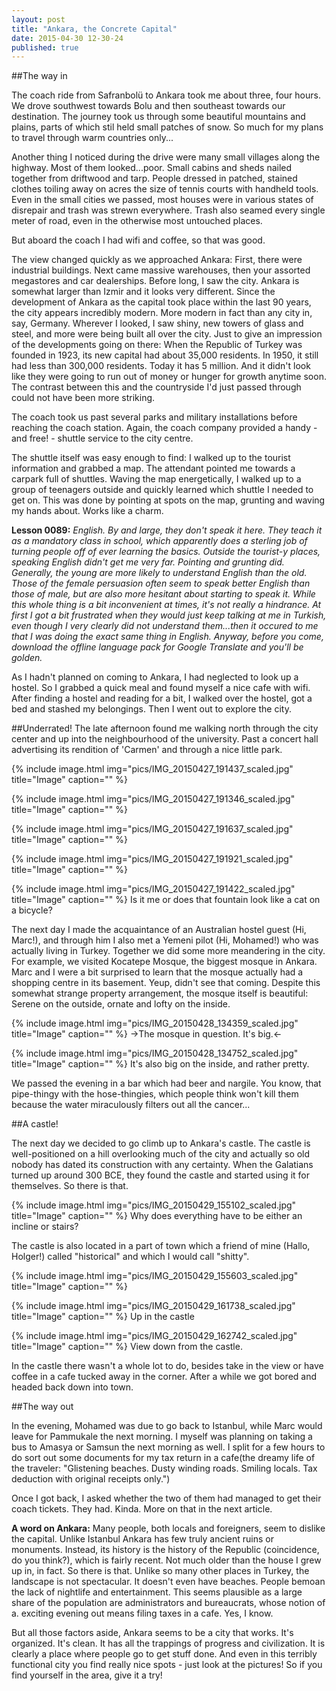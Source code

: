 ```yaml
---
layout: post
title: "Ankara, the Concrete Capital"
date: 2015-04-30 12-30-24
published: true
---
```


##The way in

The coach ride from Safranbolü to Ankara took me about three, four hours. We drove southwest towards Bolu and then southeast towards our destination. The journey took us through some beautiful mountains and plains, parts of which stil held small patches of snow. So much for my plans to travel through warm countries only...

Another thing I noticed during the drive were many small villages along the highway. Most of them looked...poor. Small cabins and sheds nailed together from driftwood and tarp. People dressed in patched, stained clothes toiling away on acres the size of tennis courts with handheld tools. Even in the small cities we passed, most houses were in various states of disrepair and trash was strewn everywhere. Trash also seamed every single meter of road, even in the otherwise most untouched places.

But aboard the coach I had wifi and coffee, so that was good.

The view changed quickly as we approached Ankara: First, there were industrial buildings. Next came massive warehouses, then your assorted megastores and car dealerships. Before long, I saw the city. Ankara is somewhat larger than Izmir and it looks very different. Since the development of Ankara as the capital took place within the last 90 years, the city appears incredibly modern. More modern in fact than any city in, say, Germany. Wherever I looked, I saw shiny, new towers of glass and steel, and more were being built all over the city. Just to give an impression of the developments going on there: When the Republic of Turkey was founded in 1923, its new capital had about 35,000 residents. In 1950, it still had less than 300,000 residents. Today it has 5 million. And it didn't look like they were going to run out of money or hunger for growth anytime soon. The contrast between this and the countryside I'd just passed through could not have been more striking. 

The coach took us past several parks and military installations before reaching the coach station. Again, the coach company provided a handy - and free! - shuttle service to the city centre.

The shuttle itself was easy enough to find: I walked up to the tourist information and grabbed a map. The attendant pointed me towards a carpark full of shuttles. Waving the map energetically, I walked up to a group of teenagers outside and quickly learned which shuttle I needed to get on. This was done by pointing at spots on the map, grunting and waving my hands about. Works like a charm.

**Lesson 0089:** *English. By and large, they don't speak it here. They teach it as a mandatory class in school, which apparently does a sterling job of turning people off of ever learning the basics. Outside the tourist-y places, speaking English didn't get me very far. Pointing and grunting did. Generally, the young are more likely to understand English than the old. Those of the female persuasion often seem to speak better English than those of male, but are also more hesitant about starting to speak it. While this whole thing is a bit inconvenient at times, it's not really a hindrance. At first I got a bit frustrated when they would just keep talking at me in Turkish, even though I very clearly did not understand them...then it occured to me that I was doing the exact same thing in English. Anyway, before you come, download the offline language pack for Google Translate and you'll be golden.*

As I hadn't planned on coming to Ankara, I had neglected to look up a hostel. So I grabbed a quick meal and found myself a nice cafe with wifi. After finding a hostel and reading for a bit, I walked over the hostel, got a bed and stashed my belongings. Then I went out to explore the city.

##Underrated!
The late afternoon found me walking north through the city center and up into the neighbourhood of the university. Past a concert hall advertising its rendition of 'Carmen' and through a nice little park.

{% include image.html img="pics/IMG_20150427_191437_scaled.jpg" title="Image" caption="" %}

{% include image.html img="pics/IMG_20150427_191346_scaled.jpg" title="Image" caption="" %}


{% include image.html img="pics/IMG_20150427_191637_scaled.jpg" title="Image" caption="" %}


{% include image.html img="pics/IMG_20150427_191921_scaled.jpg" title="Image" caption="" %}

{% include image.html img="pics/IMG_20150427_191422_scaled.jpg" title="Image" caption="" %}
Is it me or does that fountain look like a cat on a bicycle?


The next day I made the acquaintance of an Australian hostel guest (Hi, Marc!), and through him I also met a Yemeni pilot  (Hi, Mohamed!) who was actually living in Turkey. Together we did some more meandering in the city. For example, we visited Kocatepe Mosque, the biggest mosque in Ankara. Marc and I were a bit surprised to learn that the mosque actually had a shopping centre in its basement. Yeup, didn't see that coming. Despite this somewhat strange property arrangement, the mosque itself is beautiful: Serene on the outside, ornate and lofty on the inside.

{% include image.html img="pics/IMG_20150428_134359_scaled.jpg" title="Image" caption="" %}
->The mosque in question. It's big.<-

{% include image.html img="pics/IMG_20150428_134752_scaled.jpg" title="Image" caption="" %}
It's also big on the inside, and rather pretty.

We passed the evening in a bar which had beer and nargile. You know, that pipe-thingy with the hose-thingies, which people think won't kill them because the water miraculously filters out all the cancer...

##A castle!

The next day we decided to go climb up to Ankara's castle. The castle is well-positioned on a hill overlooking much of the city and actually so old nobody has dated its construction with any certainty. When the Galatians turned up around 300 BCE, they found the castle and started using it for themselves. So there is that.

{% include image.html img="pics/IMG_20150429_155102_scaled.jpg" title="Image" caption="" %}
Why does everything have to be either an incline or stairs?

The castle is also located in a part of town which a friend of mine (Hallo, Holger!) called "historical" and which I would call "shitty".

{% include image.html img="pics/IMG_20150429_155603_scaled.jpg" title="Image" caption="" %}

{% include image.html img="pics/IMG_20150429_161738_scaled.jpg" title="Image" caption="" %}
Up in the castle

{% include image.html img="pics/IMG_20150429_162742_scaled.jpg" title="Image" caption="" %}
View down from the castle.

In the castle there wasn't a whole lot to do, besides take in the view or have coffee in a cafe tucked away in the corner. After a while we got bored and headed back down into town.

##The way out

In the evening, Mohamed was due to go back to Istanbul, while Marc would leave for Pammukale the next morning. I myself was planning on taking a bus to Amasya or Samsun the next morning as well. I split for a few hours to do sort out some documents for my tax return in a cafe(the dreamy life of the traveler: "Glistening beaches. Dusty winding roads. Smiling locals. Tax deduction with original receipts only.")

Once I got back, I asked whether the two of them had managed to get their coach tickets. They had. Kinda. More on that in the next article.


**A word on Ankara:** Many people, both locals and foreigners, seem to dislike the capital. Unlike Istanbul Ankara has few truly ancient ruins or monuments. Instead, its history is the history of the Republic (coincidence, do you think?), which is fairly recent. Not much older than the house I grew up in, in fact. So there is that. Unlike so many other places in Turkey, the landscape is not spectacular. It doesn't even have beaches. People  bemoan the lack of nightlife and entertainment. This seems plausible as a large share of the population are administrators and bureaucrats, whose notion of a. exciting evening out means filing taxes in a cafe. Yes, I know.

But all those factors aside, Ankara seems to be a city that works. It's organized. It's clean. It has all the trappings of progress and civilization. It is clearly a place where people go to get stuff done. And even in this terribly functional city you find really nice spots - just look at the pictures! So if you find yourself in the area, give it a try! 
